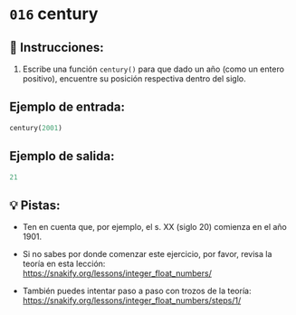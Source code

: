 # `016` century

## 📝 Instrucciones:

1. Escribe una función `century()` para que dado un año (como un entero positivo), encuentre su posición respectiva dentro del siglo. 

## Ejemplo de entrada:

```py
century(2001)
```

## Ejemplo de salida:

```py
21
```

## 💡 Pistas:

+ Ten en cuenta que, por ejemplo, el s. XX (siglo 20) comienza en el año 1901.

+ Si no sabes por donde comenzar este ejercicio, por favor, revisa la teoría en esta lección:
https://snakify.org/lessons/integer_float_numbers/

+ También puedes intentar paso a paso con trozos de la teoría:
https://snakify.org/lessons/integer_float_numbers/steps/1/
